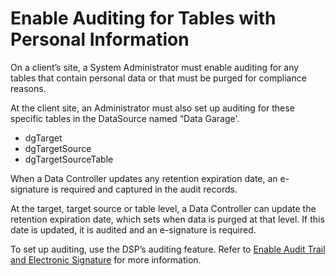 # Enable Auditing for Tables with Personal Information

On a client’s site, a System Administrator must enable auditing for any
tables that contain personal data or that must be purged for compliance
reasons.

At the client site, an Administrator must also set up auditing for these
specific tables in the DataSource named “Data Garage'.

  - dgTarget
  - dgTargetSource
  - dgTargetSourceTable

When a Data Controller updates any retention expiration date, an
e-signature is required and captured in the audit records.

At the target, target source or table level, a Data Controller can
update the retention expiration date, which sets when data is purged at
that level. If this date is updated, it is audited and an e-signature is
required.

To set up auditing, use the DSP’s auditing feature. Refer to [Enable
Audit Trail and Electronic
Signature](../../WebApp_Dev/Enable_Audit_Trail_Electronic_Signature.htm)
for more information.

